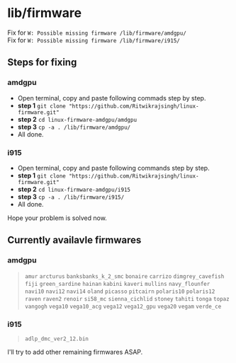 # lib/firmware
Fix for `W: Possible missing firmware /lib/firmware/amdgpu/`<br>
Fix for `W: Possible missing firmware /lib/firmware/i915/`

## Steps for fixing
### amdgpu
- Open terminal, copy and paste following commads step by step.
- **step 1** `git clone "https://github.com/Ritwikrajsingh/linux-firmware.git"`
- **step 2** `cd linux-firmware-amdgpu/amdgpu`
- **step 3** `cp -a . /lib/firmware/amdgpu/`
- All done.
### i915
- Open terminal, copy and paste following commands step by step.
- **step 1** `git clone "https://github.com/Ritwikrajsingh/linux-firmware.git"`
- **step 2** `cd linux-firmware-amdgpu/i915`
- **step 3** `cp -a . /lib/firmware/i915/`
- All done.

Hope your problem is solved now.

## Currently availavle firmwares
### amdgpu
> `amur` `arcturus` `banksbanks_k_2_smc` `bonaire` `carrizo` `dimgrey_cavefish` `fiji` `green_sardine` `hainan` `kabini` `kaveri` `mullins` `navy_flounfer` `navi10` `navi12` `navi14` `oland` `picasso` `pitcairn` `polaris10` `polaris12` `raven` `raven2` `renoir` `si58_mc` `sienna_cichlid` `stoney` `tahiti` `tonga` `topaz` `vangogh` `vega10` `vega10_acg` `vega12` `vega12_gpu` `vega20` `vegam` `verde_ce`
### i915
> `adlp_dmc_ver2_12.bin`

I'll try to add other remaining firmwares ASAP.
